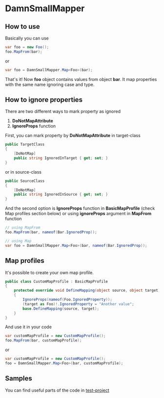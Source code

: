 # DamnSmallMapper
## How to use

Basically you can use 
```csharp
var foo = new Foo();
foo.MapFrom(bar);
```
or
```csharp
var foo = DamnSmallMapper.Map<Foo>(bar);
```
That's it! Now **foo** object contains values from object **bar**.
It map properties with the same name ignoring case and type. 

## How to ignore properties
There are two different ways to mark property as ignored
1. **DoNotMapAttribute**
2.  **IgnoreProps** function

First, you can mark property by **DoNotMapAttribute** in target-class
```csharp
public TargetClass 
{
	[DoNotMap]
	public string IgnoredInTarget { get; set; }
}
```
or in source-class
```csharp
public SourceClass 
{
	[DoNotMap]
	public string IgnoredInSource { get; set; }
}
```
And the second option is **IgnoreProps** function in **BasicMapProfile** (check Map profiles section below)
or using **ignoreProps** argument in **MapFrom** function
```csharp
// using MapFrom
foo.MapFrom(bar, nameof(Bar.IgnoredProp));

// using Map
var foo = DamnSmallMapper.Map<Foo>(bar, nameof(Bar.IgnoredProp));
```

##  Map profiles

It's possible to create your own map profile. 
```csharp
public class CustomMapProfile : BasicMapProfile  
{  
	protected override void DefineMapping(object source, object target)  
	{  
		IgnoreProps(nameof(Foo.IgnoredProperty));
		(target as Foo)!.IgnoredProperty = "Another value";
		base.DefineMapping(source, target);
	}
}
```
And use it in your code
```csharp
var customMapProfile = new CustomMapProfile();
foo.MapFrom(bar, customMapProfile);
```
or
```csharp
var customMapProfile = new CustomMapProfile();
foo = DamnSmallMapper.Map<Foo>(bar, customMapProfile);
```

## Samples

You can find useful parts of the code in [test-project](https://github.com/Rombique/DamnSmallMapper/tree/master/test/DamnSmallMapper.Test)
